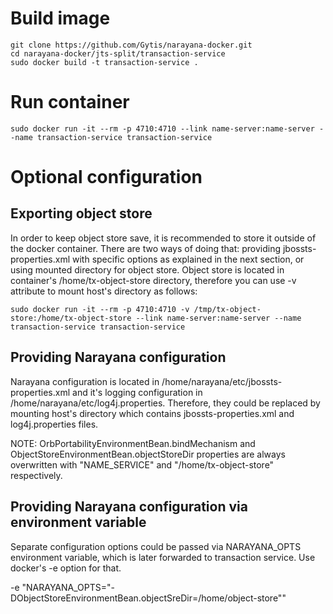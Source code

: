 # Build image

    git clone https://github.com/Gytis/narayana-docker.git
    cd narayana-docker/jts-split/transaction-service
    sudo docker build -t transaction-service .

# Run container

    sudo docker run -it --rm -p 4710:4710 --link name-server:name-server --name transaction-service transaction-service

# Optional configuration

## Exporting object store

In order to keep object store save, it is recommended to store it outside of the docker container. There are two ways of
doing that: providing jbossts-properties.xml with specific options as explained in the next section, or using mounted
directory for object store. Object store is located in container's /home/tx-object-store directory, therefore you can use
-v attribute to mount host's directory as follows:

    sudo docker run -it --rm -p 4710:4710 -v /tmp/tx-object-store:/home/tx-object-store --link name-server:name-server --name transaction-service transaction-service

## Providing Narayana configuration

Narayana configuration is located in /home/narayana/etc/jbossts-properties.xml and it's logging configuration in
/home/narayana/etc/log4j.properties. Therefore, they could be replaced by mounting host's directory which contains
jbossts-properties.xml and log4j.properties files.

NOTE: OrbPortabilityEnvironmentBean.bindMechanism and ObjectStoreEnvironmentBean.objectStoreDir properties are always overwritten with "NAME_SERVICE" and "/home/tx-object-store" respectively.

## Providing Narayana configuration via environment variable

Separate configuration options could be passed via NARAYANA_OPTS environment variable, which is later forwarded to
transaction service. Use docker's -e option for that.

-e "NARAYANA_OPTS=\"-DObjectStoreEnvironmentBean.objectSreDir=/home/object-store\""